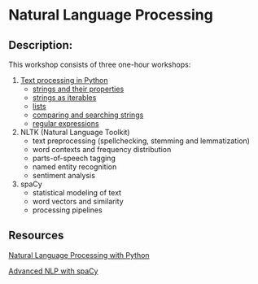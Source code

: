 # Natural Language Processing

## Description:

This workshop consists of three one-hour workshops:

1. [Text processing in Python](python/README.md)
    + [strings and their properties](python-strings/compare-search.md)
    + [strings as iterables](python-strings/iterables.md)
    + [lists](python-strings/lists.md)
    + [comparing and searching strings](python-strings/compare-search.md)
    + [regular expressions](python-strings/regex.md)
3. NLTK (Natural Language Toolkit)
    + text preprocessing (spellchecking, stemming and lemmatization)
    + word contexts and frequency distribution
    + parts-of-speech tagging
    + named entity recognition
    + sentiment analysis
5. spaCy
    + statistical modeling of text
    + word vectors and similarity
    + processing pipelines



## Resources


[Natural Language Processing with Python](https://www.nltk.org/book/)

[Advanced NLP with spaCy](https://course.spacy.io/en)
